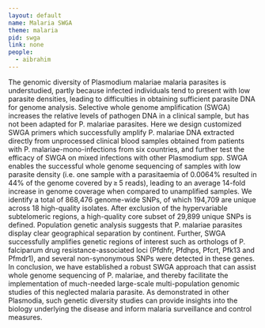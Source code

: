 ```yaml
---
layout: default
name: Malaria SWGA
theme: malaria
pid: swga
link: none
people:
  - aibrahim
---
```


The genomic diversity of Plasmodium malariae malaria parasites is understudied, partly because infected individuals tend to present with low parasite densities, leading to difficulties in obtaining sufficient parasite DNA for genome analysis. Selective whole genome amplification (SWGA) increases the relative levels of pathogen DNA in a clinical sample, but has not been adapted for P. malariae parasites. Here we design customized SWGA primers which successfully amplify P. malariae DNA extracted directly from unprocessed clinical blood samples obtained from patients with P. malariae-mono-infections from six countries, and further test the efficacy of SWGA on mixed infections with other Plasmodium spp. SWGA enables the successful whole genome sequencing of samples with low parasite density (i.e. one sample with a parasitaemia of 0.0064% resulted in 44% of the genome covered by ≥ 5 reads), leading to an average 14-fold increase in genome coverage when compared to unamplified samples. We identify a total of 868,476 genome-wide SNPs, of which 194,709 are unique across 18 high-quality isolates. After exclusion of the hypervariable subtelomeric regions, a high-quality core subset of 29,899 unique SNPs is defined. Population genetic analysis suggests that P. malariae parasites display clear geographical separation by continent. Further, SWGA successfully amplifies genetic regions of interest such as orthologs of P. falciparum drug resistance-associated loci (Pfdhfr, Pfdhps, Pfcrt, Pfk13 and Pfmdr1), and several non-synonymous SNPs were detected in these genes. In conclusion, we have established a robust SWGA approach that can assist whole genome sequencing of P. malariae, and thereby facilitate the implementation of much-needed large-scale multi-population genomic studies of this neglected malaria parasite. As demonstrated in other Plasmodia, such genetic diversity studies can provide insights into the biology underlying the disease and inform malaria surveillance and control measures.